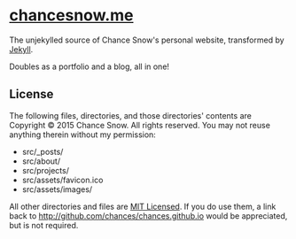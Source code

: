 # [chancesnow.me](http://chancesnow.me)

The unjekylled source of Chance Snow's personal website, transformed by [Jekyll](http://jekyllrb.com).

Doubles as a portfolio and a blog, all in one!

## License

The following files, directories, and those directories' contents are Copyright &copy; 2015 Chance Snow. All rights reserved. You may not reuse anything therein without my permission:

* src/_posts/
* src/about/
* src/projects/
* src/assets/favicon.ico
* src/assets/images/

All other directories and files are [MIT Licensed](http://opensource.org/licenses/MIT). If you do use them, a link back to http://github.com/chances/chances.github.io would be appreciated, but is not required.
